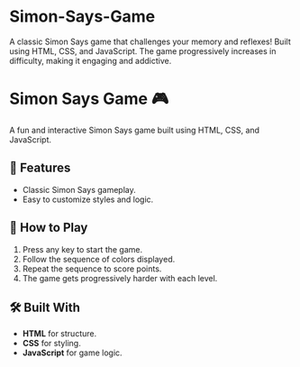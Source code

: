 # Simon-Says-Game
A classic Simon Says game that challenges your memory and reflexes! Built using HTML, CSS, and JavaScript. The game progressively increases in difficulty, making it engaging and addictive.
# Simon Says Game 🎮

A fun and interactive Simon Says game built using HTML, CSS, and JavaScript.

## 🌟 Features
- Classic Simon Says gameplay.
- Easy to customize styles and logic.

## 🎯 How to Play
1. Press any key to start the game.
2. Follow the sequence of colors displayed.
3. Repeat the sequence to score points.
4. The game gets progressively harder with each level.

## 🛠️ Built With
- **HTML** for structure.
- **CSS** for styling.
- **JavaScript** for game logic.


